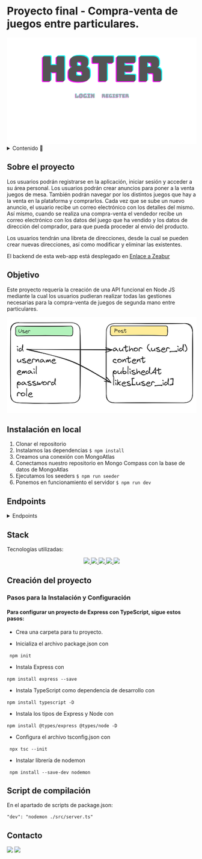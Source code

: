# Proyecto final - Compra-venta de juegos entre particulares.

<img src="./assets/h8ter.png" alt="">

<details>
  <summary>Contenido 📝</summary>
  <ol>
    <li><a href="#sobre-el-proyecto">Sobre el proyecto</a></li>
    <li><a href="#objetivo">Objetivo</a></li>
    <li><a href="#instalación-en-local">Instalación</a></li>
    <li><a href="#endpoints">Endpoints</a></li>
    <li><a href="#stack">Stack</a></li>
    <li><a href="#creación-del-proyecto">Creación del proyecto</a></li>
    <li><a href="#contacto">Contacto</a></li>

  </ol>
</details>

## Sobre el proyecto

Los usuarios podrán registrarse en la aplicación, iniciar sesión y acceder a su área personal. Los usuarios podrán crear anuncios para poner a la venta juegos de mesa. También podrán navegar por los distintos juegos que hay a la venta en la plataforma y comprarlos. Cada vez que se sube un nuevo anuncio, el usuario recibe un correo electrónico con los detalles del mismo. Así mismo, cuando se realiza una compra-venta el vendedor recibe un correo electrónico con los datos del juego que ha vendido y los datos de dirección del comprador, para que pueda proceder al envío del producto.

Los usuarios tendrán una libreta de direcciones, desde la cual se pueden crear nuevas direcciones, así como modificar y eliminar las existentes.

El backend de esta web-app está desplegado en [Enlace a Zeabur](https://reroll-back.zeabur.app/hello)

## Objetivo

Este proyecto requería la creación de una API funcional en Node JS mediante la cual los usuarios pudieran realizar todas las gestiones necesarias para la compra-venta de juegos de segunda mano entre particulares.

<img src="./assets/diagramaMongo.png" alt="">

## Instalación en local

1. Clonar el repositorio
2. Instalamos las dependencias `$ npm install`
3. Creamos una conexión con MongoAtlas
4. Conectamos nuestro repositorio en Mongo Compass con la base de datos de MongoAtlas
5. Ejecutamos los seeders `$ npm run seeder`
6. Ponemos en funcionamiento el servidor `$ npm run dev`

## Endpoints

<details>
<summary>Endpoints</summary>

- AUTH

  - REGISTRO

            POST https://reroll-back.zeabur.app/api/auth/register

    body:

    ```js
        {
            "username": "example",
            "email": "example@gmail.com",
            "password": "princess"
        }
    ```

    Registro de usuario

  - LOGIN

          POST https://reroll-back.zeabur.app/api/auth/login

    body:

    ```js
        {
            "email": "example@gmail.com",
            "password": "princess"
        }
    ```

    Login de usuario

- USER

  - VER TODOS LOS USUARIOS

            GET https://reroll-back.zeabur.app/api/user

    El usuario tiene que ser admin para ver todos los usuarios {"email":"rerollgamesales@gmail.com", "password":"administrador"}

  - VER USUARIO

        GET https://reroll-back.zeabur.app/api/user/:username

    Se puede ver el perfil de un usuario concreto excluyendo datos sensibles como el email

  - ACTUALIZAR USUARIO

        PUT https://reroll-back.zeabur.app/api/user/:username

    body FORM-DATA:

        key: avatar type: file value: "example.jpg"

        key: description type: text value: "example text"

    El usuario podrá modificar su propio perfil, cambiando su descripción y la imagen de su avatar.

  - BORRAR USUARIO

        DELETE https://reroll-back.zeabur.app/api/user/:id

    El usuario deberá ser admin para poder borrar un usuario específico.
    {"email":"rerollgamesales@gmail.com", "password":"administrador"}

- GAME

  - VER TODOS LOS JUEGOS

        GET https://reroll-back.zeabur.app/api/game

    Vista de todos los juegos anunciados en la plataforma.

  - VISTA DETALLADA DE JUEGO

        GET https://reroll-back.zeabur.app/api/game/:id

    Vista detallada de un único juego anunciado en la plataforma.

  - CREAR JUEGO

        POST https://reroll-back.zeabur.app/api/game

    body FORM-DATA:

        key: name type: text value: "exampleName"

        key: description type: text value: "example description"

        key: playersMin type: text value: 2

        key: playersMax type: text value: 4

        key: category type: text value: "example category"

        key: price type: text value: 50

        key: image1 type: file value: "example1.jpg"

        key: image2 type: file value: "example2.jpg"

        key: image3 type: file value: "example3.jpg"

    Creación de un nuevo anuncio.

  - ACTUALIZAR JUEGO

        PUT https://reroll-back.zeabur.app/api/game/:id

    body FORM-DATA:

        key: name type: text value: "exampleName"

        key: description type: text value: "example description"

        key: playersMin type: text value: 2

        key: playersMax type: text value: 4

        key: category type: text value: "example category"

        key: price type: text value: 50

        key: image1 type: file value: "example1.jpg"

        key: image2 type: file value: "example2.jpg"

        key: image3 type: file value: "example3.jpg"

    Edición de un anuncio existente. Sólo puede realizarlo el usuario propietario del anuncio.

  - BORRAR JUEGO

        DELETE https://reroll-back.zeabur.app/api/game/:id

    body:

    ```js
        {
            "reason": "el juego infringe nuestra política de anuncios"
        }
    ```

    Sólo usuario admin. Se borra un juego, indicándole el motivo por el que se ha borrado. Se le envía e-mail al anunciante con el motivo de la eliminación.

    {"email":"rerollgamesales@gmail.com", "password":"administrador"}

  - RESERVAR JUEGO

        PUT https://reroll-back.zeabur.app/api/game/reserve/:id

    Sólo puede ser realizado por el propietario del anuncio. Se marca un juego como Reservado, para informar a otros usuarios intenten comprarlo. Es bidireccional, se llama al mismo endpoint para eliminar la reserva.

  - VENDER JUEGO

        PUT https://reroll-back.zeabur.app/api/game/sell/:id

    Sólo puede ser realizado por el propietario del anuncio. Se marca un juego como Vendido, para evitar que otros usuarios intenten comprarlo. Es bidireccional, se llama al mismo endpoint para eliminar la venta.

- ADDRESS

  - VER DIRECCIONES DE USUARIO

            GET https://reroll-back.zeabur.app/api/address

    body:

    ```js
        {
        "name": "ExampleName",
        "lastName": "ExampleLastName",
        "streetAddress": "ExampleAddress",
        "city": "ExampleCity",
        "province": "ExampleProvince",
        "cp": 28080
        }
    ```

    Vista de todas las direcciones del usuario que está logado.

  - VISTA DETALLADA DE UNA DIRECCIÓN

        GET https://reroll-back.zeabur.app/api/address/:id

    Vista detallada de una única dirección del usuario que está logado.

  - CREAR DIRECCIÓN

        POST https://reroll-back.zeabur.app/api/address

    body:

    ```js
        {
        "name": "ExampleName",
        "lastName": "ExampleLastName",
        "streetAddress": "ExampleAddress",
        "city": "ExampleCity",
        "province": "ExampleProvince",
        "cp": 28080
        }
    ```

    Creación de una dirección del usuario que está logado.

  - ACTUALIZAR DIRECCIÓN

        PUT https://reroll-back.zeabur.app/api/address/:id

    body:

    ```js
        {
        "name": "ExampleName",
        "lastName": "ExampleLastName",
        "streetAddress": "ExampleAddress",
        "city": "ExampleCity",
        "province": "ExampleProvince",
        "cp": 28080
        }
    ```

    Actualización de una dirección del usuario que está logado.

    ```

  - BORRAR DIRECCIÓN

        DELETE https://reroll-back.zeabur.app/api/address/:id

    Solo usuario propietario de la dirección. Se borra la dirección seleccionada.

- CATEGORY

  - VER TODAS LAS CATEGORÍAS

        GET https://reroll-back.zeabur.app/api/category

    Vista de todas las categorías creadas en la plataforma para los distintos juegos.

  - CREAR CATEGORÍA

        POST https://reroll-back.zeabur.app/api/category

    body:

    ```js
        {
        "name": "ExampleCategory"
        }
    ```

    Sólo usuario admin. Creación de nuevas categorías.

    {"email":"rerollgamesales@gmail.com", "password":"administrador"}

- TRANSACTION

        POST https://reroll-back.zeabur.app/api/transaction

  body:

  ```js
      {
          "game": "6635f1ff346492f8f55f9ec8"
      }
  ```

  Se le pasa únicamente el id del Juego. El id del Comprador se recoge del token, y el id del Vendedor se recoge de la BBDD al buscar por el juego. Al realizar una transacción, se envía un correo electrónico al vendedor informándole de los datos (nombre y dirección) del usuario que ha realizado la compra.

    </details>

## Stack

Tecnologías utilizadas:

<div align="center">
<a href="https://www.mongodb.com/es">
<img src= "https://img.shields.io/badge/MongoDB-%234ea94b.svg?style=for-the-badge&logo=mongodb&logoColor=white"/>
</a>
<a href="https://www.expressjs.com/">
    <img src= "https://img.shields.io/badge/express.js-%23404d59.svg?style=for-the-badge&logo=express&logoColor=%2361DAFB"/>
</a>
<a href="https://nodejs.org/en/">
    <img src= "https://img.shields.io/badge/node.js-026E00?style=for-the-badge&logo=node.js&logoColor=white"/>
</a>
<a href="https://www.typescriptlang.org/">
    <img src= "https://img.shields.io/badge/TypeScript-007ACC?style=for-the-badge&logo=typescript&logoColor=white"/>
</a>
<a href="https://typeorm.io/">
    <img src= "https://img.shields.io/badge/mongoose-234ea94b?style=for-the-badge&logo=typeorm&logoColor=white"
    />
</a>

 </div>

## Creación del proyecto

### Pasos para la Instalación y Configuración

#### Para configurar un proyecto de Express con TypeScript, sigue estos pasos:

- Crea una carpeta para tu proyecto.

- Inicializa el archivo package.json con

` npm init`

- Instala Express con

`npm install express --save`

- Instala TypeScript como dependencia de desarrollo con

`npm install typescript -D`

- Instala los tipos de Express y Node con

`npm install @types/express @types/node -D`

- Configura el archivo tsconfig.json con

` npx tsc --init`

- Instalar librería de nodemon

` npm install --save-dev nodemon`

## Script de compilación

En el apartado de scripts de package.json:

    "dev": "nodemon ./src/server.ts"

## Contacto

<a href = "mailto:aipachecogarcia@gmail.com
"><img src="https://img.shields.io/badge/Gmail-C6362C?style=for-the-badge&logo=gmail&logoColor=white" target="_blank"></a>
<a href="https://www.linkedin.com/in/anapachecogarcia/" target="_blank"><img src="https://img.shields.io/badge/-LinkedIn-%230077B5?style=for-the-badge&logo=linkedin&logoColor=white" target="_blank"></a>

</p>
